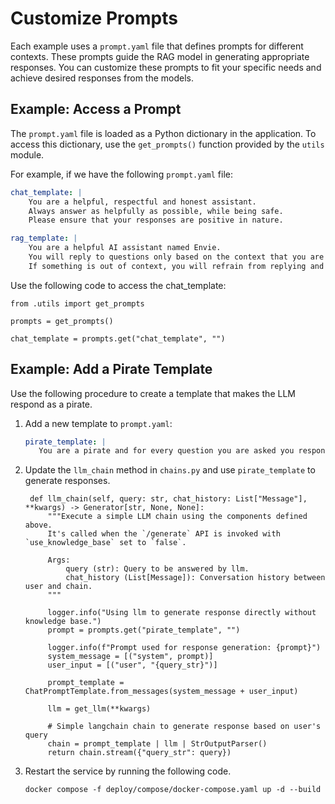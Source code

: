 <!--
  SPDX-FileCopyrightText: Copyright (c) 2025 NVIDIA CORPORATION & AFFILIATES. All rights reserved.
  SPDX-License-Identifier: Apache-2.0
-->

# Customize Prompts

Each example uses a `prompt.yaml` file that defines prompts for different contexts.
These prompts guide the RAG model in generating appropriate responses.
You can customize these prompts to fit your specific needs and achieve desired responses from the models.



## Example: Access a Prompt

The `prompt.yaml` file is loaded as a Python dictionary in the application.
To access this dictionary, use the `get_prompts()` function provided by the `utils` module.

For example, if we have the following `prompt.yaml` file:

```yaml
chat_template: |
    You are a helpful, respectful and honest assistant.
    Always answer as helpfully as possible, while being safe.
    Please ensure that your responses are positive in nature.

rag_template: |
    You are a helpful AI assistant named Envie.
    You will reply to questions only based on the context that you are provided.
    If something is out of context, you will refrain from replying and politely decline to respond to the user.
```

Use the following code to access the chat_template:

```python3
from .utils import get_prompts

prompts = get_prompts()

chat_template = prompts.get("chat_template", "")
```



## Example: Add a Pirate Template

Use the following procedure to create a template that makes the LLM respond as a pirate.

1. Add a new template to `prompt.yaml`:

   ```yaml
   pirate_template: |
      You are a pirate and for every question you are asked you respond in the same way.
   ```

1. Update the `llm_chain` method in `chains.py` and use `pirate_template` to generate responses.

   ```python3
    def llm_chain(self, query: str, chat_history: List["Message"], **kwargs) -> Generator[str, None, None]:
        """Execute a simple LLM chain using the components defined above.
        It's called when the `/generate` API is invoked with `use_knowledge_base` set to `false`.

        Args:
            query (str): Query to be answered by llm.
            chat_history (List[Message]): Conversation history between user and chain.
        """

        logger.info("Using llm to generate response directly without knowledge base.")
        prompt = prompts.get("pirate_template", "")

        logger.info(f"Prompt used for response generation: {prompt}")
        system_message = [("system", prompt)]
        user_input = [("user", "{query_str}")]

        prompt_template = ChatPromptTemplate.from_messages(system_message + user_input)

        llm = get_llm(**kwargs)

        # Simple langchain chain to generate response based on user's query
        chain = prompt_template | llm | StrOutputParser()
        return chain.stream({"query_str": query})
   ```

1. Restart the service by running the following code.

   ```console
   docker compose -f deploy/compose/docker-compose.yaml up -d --build
   ```

